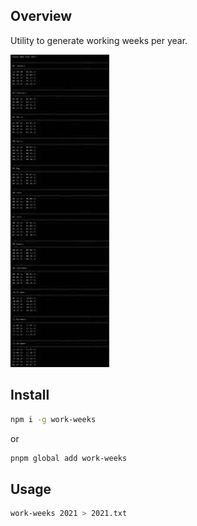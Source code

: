 ## Overview

Utility to generate working weeks per year.

![](src/assets/previews/preview.jpg)

## Install

```bash
npm i -g work-weeks
```

or

```bash
pnpm global add work-weeks
```

## Usage

```bash
work-weeks 2021 > 2021.txt
```

